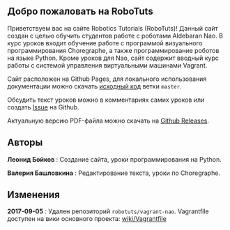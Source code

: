 ## Добро пожаловать на RoboTuts

Приветствуем вас на сайте Robotics Tutorials (RoboTuts)! Данный сайт создан с
целью обучить студентов работе с роботами Aldebaran Nao. В курс уроков входит
обучение работе с программой визуального программирования Choregraphe, а также
программирование роботов на языке Python. Кроме уроков для Nao, сайт содержит
вводный курс работы с системой управления виртуальными машинами Vagrant.

Сайт расположен на Github Pages, для локального использования документации можно
скачать [исходный код](https://github.com/robotuts/robotuts.github.io/archive/master.zip)
ветки `master`.

Обсудить текст уроков можно в комментариях самих уроков или создать
[Issue](https://github.com/robotuts/robotuts.github.io/issues/new) на Github.

Актуальную версию PDF-файла можно скачать на [Github Releases](https://github.com/robotuts/nao-tutorials-book/releases/latest/).

## Авторы

**Леонид Бойков**
:	Создание сайта, уроки программирования на Python.

**Валерия Башловкина**
:	Редактирование текста, уроки по Choregraphe.

## Изменения

**2017-09-05**
:	Удален репозиторий `robotuts/vagrant-nao`. Vagrantfile доступен на вики
основного проекта: [wiki/Vagrantfile](https://github.com/robotuts/robotuts.github.io/wiki/Vagrantfile)
